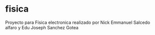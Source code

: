 # fisica
Proyecto para Física electronica realizado por Nick Emmanuel Salcedo alfaro y Edu Joseph Sanchez Gotea

